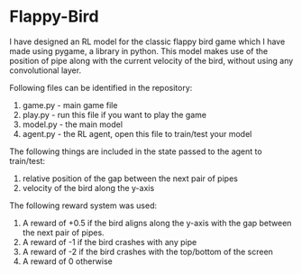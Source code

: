 # Flappy-Bird
I have designed an RL model for the classic flappy bird game which I have made using pygame, a library in python. This model makes use of the position of pipe along with the current velocity of the bird, without using any convolutional layer.

Following files can be identified in the repository:
1. game.py - main game file
2. play.py - run this file if you want to play the game
3. model.py - the main model
4. agent.py - the RL agent, open this file to train/test your model

The following things are included in the state passed to the agent to train/test:
1. relative position of the gap between the next pair of pipes
2. velocity of the bird along the y-axis

The following reward system was used:
1. A reward of +0.5 if the bird aligns along the y-axis with the gap between the next pair of pipes.
2. A reward of -1 if the bird crashes with any pipe
3. A reward of -2 if the bird crashes with the top/bottom of the screen
4. A reward of 0 otherwise
